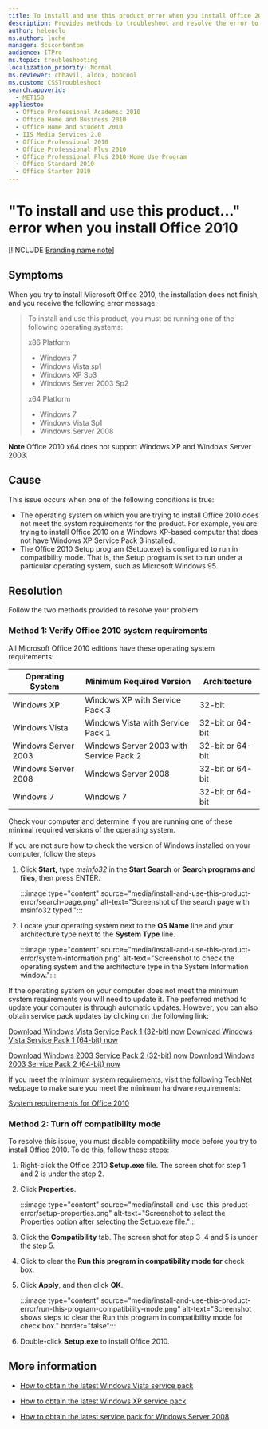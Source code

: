 ```yaml
---
title: To install and use this product error when you install Office 2010
description: Provides methods to troubleshoot and resolve the error to install and use this product you must be running one of the following operating systems.
author: helenclu
ms.author: luche
manager: dcscontentpm
audience: ITPro
ms.topic: troubleshooting
localization_priority: Normal
ms.reviewer: chhavil, aldox, bobcool
ms.custom: CSSTroubleshoot
search.appverid: 
  - MET150
appliesto: 
  - Office Professional Academic 2010
  - Office Home and Business 2010
  - Office Home and Student 2010
  - IIS Media Services 2.0
  - Office Professional 2010
  - Office Professional Plus 2010
  - Office Professional Plus 2010 Home Use Program
  - Office Standard 2010
  - Office Starter 2010
---
```


# "To install and use this product..." error when you install Office 2010

[!INCLUDE [Branding name note](../../../includes/branding-name-note.md)]

## Symptoms

When you try to install Microsoft Office 2010, the installation does not finish, and you receive the following error message:

> To install and use this product, you must be running one of the following operating systems:
>
> x86 Platform
>
> - Windows 7
> - Windows Vista sp1
> - Windows XP Sp3
> - Windows Server 2003 Sp2
>
> x64 Platform
>
> - Windows 7
> - Windows Vista Sp1
> - Windows Server 2008

**Note** Office 2010 x64 does not support Windows XP and Windows Server 2003.

## Cause

This issue occurs when one of the following conditions is true:

- The operating system on which you are trying to install Office 2010 does not meet the system requirements for the product. For example, you are trying to install Office 2010 on a Windows XP-based computer that does not have Windows XP Service Pack 3 installed.   
- The Office 2010 Setup program (Setup.exe) is configured to run in compatibility mode. That is, the Setup program is set to run under a particular operating system, such as Microsoft Windows 95.

## Resolution

Follow the two methods provided to resolve your problem:

### Method 1: Verify Office 2010 system requirements

 All Microsoft Office 2010 editions have these operating system requirements:

|Operating System| Minimum Required Version| Architecture |
|--|--|--|
|Windows XP|Windows XP with Service Pack 3|32-bit |
|Windows Vista|Windows Vista with Service Pack 1|32-bit or 64-bit |
|Windows Server 2003|Windows Server 2003 with Service Pack 2|32-bit or 64-bit |
|Windows Server 2008|Windows Server 2008|32-bit or 64-bit |
|Windows 7|Windows 7|32-bit or 64-bit |

Check your computer and determine if you are running one of these minimal required versions of the operating system.

If you are not sure how to check the version of Windows installed on your computer, follow the steps  

1. Click **Start,** type *msinfo32* in the **Start Search** or **Search programs and files**, then press ENTER.

    :::image type="content" source="media/install-and-use-this-product-error/search-page.png" alt-text="Screenshot of the search page with msinfo32 typed.":::

2. Locate your operating system next to the **OS Name** line and your architecture type next to the **System Type** line.

    :::image type="content" source="media/install-and-use-this-product-error/system-information.png" alt-text="Screenshot to check the operating system and the architecture type in the System Information window.":::

 If the operating system on your computer does not meet the minimum system requirements you will need to update it. The preferred method to update your computer is through automatic updates. However, you can also obtain service pack updates by clicking on the following link:

[Download Windows Vista Service Pack 1 (32-bit) now](https://www.microsoft.com/downloads/details.aspx?familyid=f559842a-9c9b-4579-b64a-09146a0ba746)
 [Download Windows Vista Service Pack 1 (64-bit) now](https://www.microsoft.com/downloads/details.aspx?familyid=86d267bd-dfcd-47cf-aa76-dc0626dcdf10)

[Download Windows 2003 Service Pack 2 (32-bit) now](https://www.microsoft.com/downloads/details.aspx?familyid=95ac1610-c232-4644-b828-c55eec605d55)
 [Download Windows 2003 Service Pack 2 (64-bit) now](https://www.microsoft.com/downloads/details.aspx?familyid=08fec2f5-6e3b-4e0d-9314-646414d0a421)
 
If you meet the minimum system requirements, visit the following TechNet webpage to make sure you meet the minimum hardware requirements:

[System requirements for Office 2010](https://technet.microsoft.com/library/ee624351.aspx)

### Method 2: Turn off compatibility mode

To resolve this issue, you must disable compatibility mode before you try to install Office 2010. To do this, follow these steps: 
 
1. Right-click the Office 2010 **Setup.exe** file. The screen shot for step 1 and 2 is under the step 2.    
2. Click **Properties**.

   :::image type="content" source="media/install-and-use-this-product-error/setup-properties.png" alt-text="Screenshot to select the Properties option after selecting the Setup.exe file.":::

3. Click the **Compatibility** tab. The screen shot for step 3 ,4 and 5 is under the step 5.    
4. Click to clear the **Run this program in compatibility mode for** check box.    
5. Click **Apply**, and then click **OK**.

   :::image type="content" source="media/install-and-use-this-product-error/run-this-program-compatibility-mode.png" alt-text="Screenshot shows steps to clear the Run this program in compatibility mode for check box." border="false":::  
1. Double-click **Setup.exe** to install Office 2010.    

## More information

- [How to obtain the latest Windows Vista service pack](https://support.microsoft.com/help/935791)

- [How to obtain the latest Windows XP service pack](https://support.microsoft.com/help/322389)

- [How to obtain the latest service pack for Windows Server 2008](https://support.microsoft.com/help/968849)
